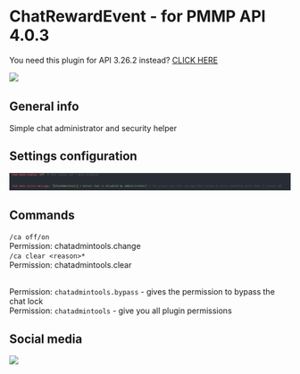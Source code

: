 # ChatRewardEvent - for PMMP API 4.0.3

You need this plugin for API 3.26.2 instead? [CLICK HERE](https://github.com/J0k3rrWild/ChatAdminTools)

[![](https://poggit.pmmp.io/shield.state/ChatAdminTools)](https://poggit.pmmp.io/p/ChatAdminTools)

## General info

Simple chat administrator and security helper

## Settings configuration

![Settings](./assets/1.PNG)

## Commands

`` /ca off/on `` <br>
Permission: chatadmintools.change<br>
`` /ca clear <reason>* `` <br>
Permission: chatadmintools.clear<br><br>

Permission: ``chatadmintools.bypass`` - gives the permission to bypass the chat lock<br>
Permission: ``chatadmintools`` - give you all plugin permissions<br>



## Social media

[![](https://img.shields.io/badge/Discord-7289DA?style=for-the-badge&logo=discord&logoColor=white)](https://discord.gg/8b3rKZPYM8)

